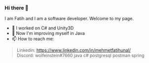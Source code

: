 ### Hi there 👋
I am Fatih and I am a software developer.
Welcome to my page.
- 🔭 I worked on C# and Unity3D
- 🌱 Now I'm improving myself in Java
- 📫 How to reach me:
> Linkedin: https://www.linkedin.com/in/mehmetfatihunal/ <br/>
> Discord: wolfeinstein#7660
java c# postgresql postman spring

